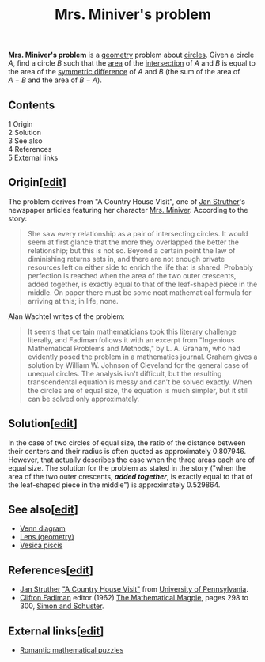 ﻿---
lastrevid: 587053468
pageid: 62047
canonicalurl: http://en.wikipedia.org/wiki/Mrs._Miniver%27s_problem
title: Mrs. Miniver's problem
editurl: http://en.wikipedia.org/w/index.php?title=Mrs._Miniver%27s_problem&action=edit
length: 2785
contentmodel: wikitext
pagelanguage: en
touched: 2013-12-21T04:25:44Z
ns: 0
fullurl: http://en.wikipedia.org/wiki/Mrs._Miniver's_problem
---

<p><b>Mrs. Miniver's problem</b> is a <a href="/wiki/Geometry" title="Geometry">geometry</a> problem about <a href="/wiki/Circle" title="Circle">circles</a>. Given a circle <i>A</i>, find a circle <i>B</i> such that the <a href="/wiki/Area" title="Area">area</a> of the <a href="/wiki/Intersection_(set_theory)" title="Intersection (set theory)">intersection</a> of <i>A</i> and <i>B</i> is equal to the area of the <a href="/wiki/Symmetric_difference" title="Symmetric difference">symmetric difference</a> of <i>A</i> and <i>B</i> (the sum of the area of <i>A</i>&#160;&#8722;&#160;<i>B</i> and the area of <i>B</i>&#160;&#8722;&#160;<i>A</i>). 
</p>
<div id="toc" class="toc"><div id="toctitle"><h2>Contents</h2></div>
<ul>
<li class="toclevel-1 tocsection-1"><a href="#Origin"><span class="tocnumber">1</span> <span class="toctext">Origin</span></a></li>
<li class="toclevel-1 tocsection-2"><a href="#Solution"><span class="tocnumber">2</span> <span class="toctext">Solution</span></a></li>
<li class="toclevel-1 tocsection-3"><a href="#See_also"><span class="tocnumber">3</span> <span class="toctext">See also</span></a></li>
<li class="toclevel-1 tocsection-4"><a href="#References"><span class="tocnumber">4</span> <span class="toctext">References</span></a></li>
<li class="toclevel-1 tocsection-5"><a href="#External_links"><span class="tocnumber">5</span> <span class="toctext">External links</span></a></li>
</ul>
</div>

<h2><span class="mw-headline" id="Origin">Origin</span><span class="mw-editsection"><span class="mw-editsection-bracket">[</span><a href="/w/index.php?title=Mrs._Miniver%27s_problem&amp;action=edit&amp;section=1" title="Edit section: Origin">edit</a><span class="mw-editsection-bracket">]</span></span></h2>
<p>The problem derives from "A Country House Visit", one of <a href="/wiki/Jan_Struther" title="Jan Struther">Jan Struther</a>'s newspaper articles featuring her character <a href="/wiki/Mrs._Miniver" title="Mrs. Miniver">Mrs. Miniver</a>. According to the story:
</p>
<blockquote>She saw every relationship as a pair of intersecting circles. It would seem at first glance that the more they overlapped the better the relationship; but this is not so. Beyond a certain point the law of diminishing returns sets in, and there are not enough private resources left on either side to enrich the life that is shared. Probably perfection is reached when the area of the two outer crescents, added together, is exactly equal to that of the leaf-shaped piece in the middle. On paper there must be some neat mathematical formula for arriving at this; in life, none.</blockquote>
<p>Alan Wachtel writes of the problem:
</p>
<blockquote>It seems that certain mathematicians took this literary challenge literally, and Fadiman follows it with an excerpt from "Ingenious Mathematical Problems and Methods," by L. A. Graham, who had evidently posed the problem in a mathematics journal. Graham gives a solution by William W. Johnson of Cleveland for the general case of unequal circles. The analysis isn't difficult, but the resulting transcendental equation is messy and can't be solved exactly. When the circles are of equal size, the equation is much simpler, but it still can be solved only approximately.</blockquote>
<h2><span class="mw-headline" id="Solution">Solution</span><span class="mw-editsection"><span class="mw-editsection-bracket">[</span><a href="/w/index.php?title=Mrs._Miniver%27s_problem&amp;action=edit&amp;section=2" title="Edit section: Solution">edit</a><span class="mw-editsection-bracket">]</span></span></h2>
<p>In the case of two circles of equal size, the ratio of the distance between their centers and their radius is often quoted as approximately 0.807946. However, that actually describes the case when the three areas each are of equal size. The solution for the problem as stated in the story ("when the area of the two outer crescents, <i><b>added together</b></i>, is exactly equal to that of the leaf-shaped piece in the middle") is approximately 0.529864.
</p>
<h2><span class="mw-headline" id="See_also">See also</span><span class="mw-editsection"><span class="mw-editsection-bracket">[</span><a href="/w/index.php?title=Mrs._Miniver%27s_problem&amp;action=edit&amp;section=3" title="Edit section: See also">edit</a><span class="mw-editsection-bracket">]</span></span></h2>
<ul><li><a href="/wiki/Venn_diagram" title="Venn diagram">Venn diagram</a></li>
<li><a href="/wiki/Lens_(geometry)" title="Lens (geometry)">Lens (geometry)</a></li>
<li><a href="/wiki/Vesica_piscis" title="Vesica piscis">Vesica piscis</a></li></ul>
<h2><span class="mw-headline" id="References">References</span><span class="mw-editsection"><span class="mw-editsection-bracket">[</span><a href="/w/index.php?title=Mrs._Miniver%27s_problem&amp;action=edit&amp;section=4" title="Edit section: References">edit</a><span class="mw-editsection-bracket">]</span></span></h2>
<ul><li> <a href="/wiki/Jan_Struther" title="Jan Struther">Jan Struther</a> <a rel="nofollow" class="external text" href="http://digital.library.upenn.edu/women/struther/miniver/miniver.html#12">"A Country House Visit"</a> from <a href="/wiki/University_of_Pennsylvania" title="University of Pennsylvania">University of Pennsylvania</a>.</li>
<li> <a href="/wiki/Clifton_Fadiman" title="Clifton Fadiman">Clifton Fadiman</a> editor (1962) <a href="/wiki/The_Mathematical_Magpie" title="The Mathematical Magpie">The Mathematical Magpie</a>, pages 298 to 300, <a href="/wiki/Simon_and_Schuster" title="Simon and Schuster" class="mw-redirect">Simon and Schuster</a>.</li></ul>
<h2><span class="mw-headline" id="External_links">External links</span><span class="mw-editsection"><span class="mw-editsection-bracket">[</span><a href="/w/index.php?title=Mrs._Miniver%27s_problem&amp;action=edit&amp;section=5" title="Edit section: External links">edit</a><span class="mw-editsection-bracket">]</span></span></h2>
<ul><li><a rel="nofollow" class="external text" href="http://www.reenigne.org/blog/romantic/">Romantic mathematical puzzles</a></li></ul>
